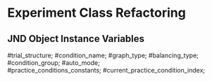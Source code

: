 # Experiment Class Refactoring

## JND Object Instance Variables

#trial_structure;
#condition_name;
#graph_type;
#balancing_type;
#condition_group;
#auto_mode;  
#practice_conditions_constants;
#current_practice_condition_index;

